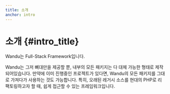 ```yaml
---
title: 소개
anchor: intro
---
```


# 소개 {#intro_title}

Wandu는 Full-Stack Framework입니다.

Wandu는 그저 뼈대만을 제공할 뿐, 내부의 모든 패키지는 다 대체 가능한 형태로 제작되어있습니다. 만약에 이미 진행중인
프로젝트가 있다면, Wandu의 모든 패키지를 그대로 가져다가 사용하는 것도 가능합니다. 특히, 오래된 레거시 소스를 현대의
PHP로 리팩토링하고자 할 때, 쉽게 접근할 수 있는 프레임워크입니다.
